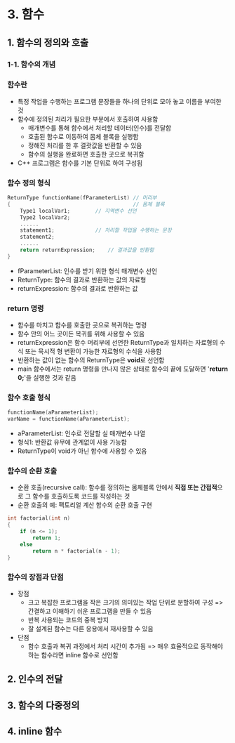 # 3. 함수

## 1. 함수의 정의와 호출
### 1-1. 함수의 개념
### 함수란 
- 특정 작업을 수행하는 프로그램 문장들을 하나의 단위로 모아 놓고 이름을 부여한 것
- 함수에 정의된 처리가 필요한 부분에서 호출하여 사용함
    - 매개변수를 통해 함수에서 처리할 데이터(인수)를 전달함
    - 호출된 함수로 이동하여 몸체 블록을 실행함
    - 정해진 처리를 한 후 결괏값을 반환할 수 있음
    - 함수의 실행을 완료하면 호출한 곳으로 복귀함
- C++ 프로그램은 함수를 기본 단위로 하여 구성됨

### 함수 정의 형식
```C++
ReturnType functionName(fParameterList) // 머리부
{                                       // 몸체 블록
    Type1 localVar1;        // 지역변수 선언
    Type2 localVar2;
    ......
    statement1;             // 처리할 작업을 수행하는 문장
    statement2;
    ......
    return returnExpression;    // 결과값을 반환함
}
```
- fParameterList: 인수를 받기 위한 형식 매개변수 선언
- ReturnType: 함수의 결과로 반환하는 값의 자료형
- returnExpression: 함수의 결과로 반환하는 값

### return 명령
- 함수를 마치고 함수를 호출한 곳으로 복귀하는 명령
- 함수 안의 어느 곳이든 복귀를 위해 사용할 수 있음
- returnExpression은 함수 머리부에 선언한 ReturnType과 일치하는 자료형의 수식 또는 묵시적 형 변환이 가능한 자료형의 수식을 사용함
- 반환하는 값이 없는 함수의 ReturnType은 **void**로 선언함
- main 함수에서는 return 명령을 만나지 않은 상태로 함수의 끝에 도달하면 '**return 0;**'을 실행한 것과 같음

### 함수 호출 형식
```C++
functionName(aParameterList);
varName = functionName(aParameterList);
```
- aParameterList: 인수로 전달할 실 매개변수 나열
- 형식1: 반환값 유무에 관계없이 사용 가능함
- ReturnType이 void가 아닌 함수에 사용할 수 있음

### 함수의 순환 호출
- 순환 호출(recursive call): 함수를 정의하는 몸체블록 안에서 **직접 또는 간접적**으로 그 함수를 호출하도록 코드를 작성하는 것
- 순환 호출의 예: 팩토리얼 계산 함수의 순환 호출 구현
```C++
int factorial(int n)
{
    if (n <= 1);
        return 1;
    else 
        return n * factorial(n - 1);
}
```

### 함수의 장점과 단점
- 장점
    - 크고 복잡한 프로그램을 작은 크기의 의미있는 작업 단위로 분할하여 구성 => 간결하고 이해하기 쉬운 프로그램을 만들 수 있음
    - 반복 사용되는 코드의 중복 방지
    - 잘 설계된 함수는 다른 응용에서 재사용할 수 있음
- 단점
    - 함수 호출과 복귀 과정에서 처리 시간이 추가됨 => 매우 효율적으로 동작해야 하는 함수라면 inline 함수로 선언함


## 2. 인수의 전달

## 3. 함수의 다중정의

## 4. inline 함수